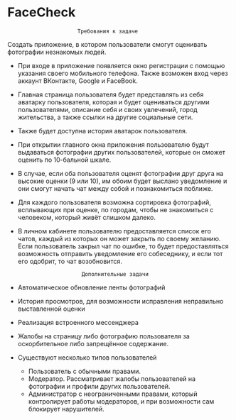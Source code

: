 # FaceCheck

                          Требования к задаче
Создать приложение, в котором пользователи смогут оценивать фотографии незнакомых людей. 
  - При входе в приложение появляется окно регистрации с помощью указания своего мобильного телефона. Также возможен вход через аккаунт ВКонтакте, Google и FaceBook.
  - Главная страница пользователя будет представлять из себя аватарку пользователя, которая и будет оцениваться другими пользователями, описание себя и своих увлечений, город жительства, а также ссылки на другие социальные сети.
  - Также будет доступна история аватарок пользователя.
  - При открытии главного окна приложения пользователю будут выдаваться фотографии других пользователей, которые он сможет оценить по 10-бальной шкале.
  - В случае, если оба пользователя оценят фотографии друг друга на высокие оценки (9 или 10), им обоим будет выслано уведомление и они смогут начать чат между собой и познакомиться поближе.
  - Для каждого пользователя возможна сортировка фотографий, всплывающих при оценке, по городам, чтобы не знакомиться с человеком, который живёт слишком далеко.
  - В личном кабинете пользователю предоставляется список его чатов, каждый из которых он может закрыть по своему желанию. Если пользователь закрыл чат по ошибке, то будет предоставляться возможность отправить уведомление его собеседнику, и если тот его одобрит, то чат возобновится.


                            Дополнительные задачи
  - Автоматическое обновление ленты фотографий
  - История просмотров, для возможности исправления неправильно выставленной оценки
  - Реализация встроенного мессенджера
  - Жалобы на страницу либо фотографию пользователя за оскорбительное либо запрещённое содержание.
  - Существуют несколько типов пользователей
      - Пользователь с обычными правами.
      - Модератор. Рассматривает жалобы пользователей на фотографии и профили других пользователей.
      - Администратор с неограниченными правами, который контролирует работы модераторов, и при возможности сам блокирует нарушителей.
